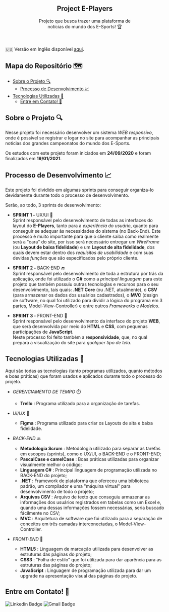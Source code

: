 <link rel="preconnect" href="https://fonts.gstatic.com">
<link href="https://fonts.googleapis.com/css2?family=Roboto:wght@100;300;400;500;700;900&display=swap" rel="stylesheet">

<br>

  <h2 align="center">Project E-Players</h2>

  <p align="center">
    Projeto que busca trazer uma plataforma de <br>notícias do mundo dos E-Sports! 🏆
    <br />
    <br />
    <br />
  </p>
</p>

🇺🇸 Versão em Inglês disponível [aqui](https://github.com/luqonhas/Markdown-Tutorial/blob/master/README_pt-BR.md).

## Mapa do Repositório 🗺️

* [Sobre o Projeto 🔍](#about)
  * [Processo de Desenvolvimento 📈](#process)
* [Tecnologias Utilizadas 🤖](#tec)
  * [Entre em Contato! 🎉](#contact)

<div id='about'/>

## Sobre o Projeto 🔍
Nesse projeto foi necessário desenvolver um sistema *WEB responsivo*, onde é possível se registrar e logar no site para acompanhar as principais notícias dos grandes campeonatos do mundo dos E-Sports.

Os estudos com este projeto foram iniciados em **24/09/2020** e foram finalizados em **19/01/2021**.

<div id='process'/>

## Processo de Desenvolvimento 📈
Este projeto foi dividido em algumas sprints para conseguir organiza-lo devidamente durante todo o processo de desenvolvimento.

Serão, ao todo, 3 sprints de desenvolvimento:

* **SPRINT 1 -** UX/UI 🎨<br>
Sprint responsável pelo desenvolvimento de todas as interfaces do layout do **E-Players**, tanto para a *experiência do usuário*, quanto para conseguir se adequar às necessidades do sistema (no Back-End). Este processo é muito importante para que o cliente saiba como realmente será a "cara" do site, por isso será necessário entregar um *WireFrame* (ou **Layout de baixa fidelidade**) e um **Layout de alta fidelidade**, dos quais devem estar dentro dos *requisitos de usabilidade* e com suas devidas *funções* que são especificados pelo próprio cliente.


* **SPRINT 2 -** BACK-END 🔙<br>
Sprint responsável pelo desenvolvimento de toda a estrutura por trás da aplicação, onde foi utilizado o **C#** como a *principal linguagem* para este projeto que também possuiu outras tecnologias e recursos para o seu desenvolvimento, tais quais: **.NET Core** (ou .NET, atualmente), o **CSV** (para armazenar os dados dos usuários cadastrados), o **MVC** (design de software, no qual foi utilizado para dividir a lógica do programa em 3 partes, Model-View-Controller) e entre outros *Frameworks* e *Modelos*.


* **SPRINT 3 -** FRONT-END 📰<br>
Sprint responsável pelo desenvolvimento da interface do projeto **WEB**, que será desenvolvida por meio do **HTML** e **CSS**, com pequenas participações de **JavaScript**. <br>Neste processo foi feito também a **responsividade**, que, no qual prepara a visualização do site para *qualquer tipo de tela*.

<div id = "tec"/>

## Tecnologias Utilizadas 🤖
Aqui são todas as tecnologias (tanto programas utilizados, quanto métodos e boas práticas) que foram usados e aplicados durante todo o processo do projeto.

* *GERENCIAMENTO DE TEMPO* ⏱️<br>
  * **Trello** : Programa utilizado para a organização de tarefas.

* *UI/UX* 🎨<br>
  * **Figma** : Programa utilizado para criar os Layouts de alta e baixa fidelidade.

* *BACK-END* 🔙<br>
  * **Metodologia Scrum** : Metodologia utilizado para separar as tarefas em escopos (sprints), como o UX/UI, o BACK-END e o FRONT-END;
  * **PascalCase e camelCase** : Boas práticas utilizadas para organizar visualmente melhor o código;
  * **Linguagem C#** : Principal linguagem de programação utilizada no BACK-END do projeto;
  * **.NET** : Framework de plataforma que ofereceu uma biblioteca padrão, um compilador e uma "máquina virtual" para desenvolvimento de todo o projeto;
  * **Arquivos CSV** : Arquivo de texto que conseguiu armazenar as informações dos usuários registrados em tabelas como um Excel e, quando uma dessas informações fossem necessárias, seria buscado fácilmente no CSV;
  * **MVC** : Arquitetura de software que foi utilizado para a separação de conceitos em três camadas interconectadas, o Model-View-Controller.

* *FRONT-END* 📰<br>
  * **HTML5** : Linguagem de marcação utilizada para desenvolver as estruturas das páginas do projeto;
  * **CSS3** : "Folha de estilo" que foi utilizada para dar aparência para as estruturas das páginas do projeto;
  * **JavaScript** : Linguagem de programação utilizada para dar um upgrade na apresentação visual das páginas do projeto.

<div id="contact"/>

## Entre em Contato! 🎉
![Linkedin Badge](https://img.shields.io/badge/-Lucas%20Apolinário-%231572B6?style=flat-square&logo=Linkedin&logoColor=white&link=https://www.linkedin.com/in/luqonhas/)
![Gmail Badge](https://img.shields.io/badge/-apolinariodev@gmail.com-CC2927?style=flat-square&logo=Gmail&logoColor=white)
